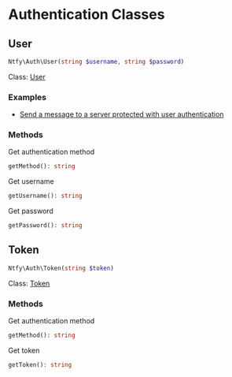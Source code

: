 # Authentication Classes

## User

```PHP
Ntfy\Auth\User(string $username, string $password)
```

Class: [User](../../src/Auth/User.php)

### Examples
- [Send a message to a server protected with user authentication](../../examples/send-message-with-user-auth.php)

### Methods

Get authentication method
```PHP
getMethod(): string
```

Get username

```PHP
getUsername(): string
```

Get password

```PHP
getPassword(): string
```

## Token

```PHP
Ntfy\Auth\Token(string $token)
```

Class: [Token](../../src/Auth/Token.php)

### Methods

Get authentication method
```PHP
getMethod(): string
```

Get token

```PHP
getToken(): string
```
